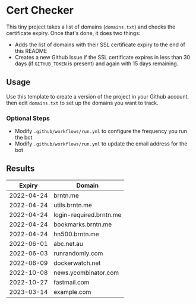# Cert Checker

This tiny project takes a list of domains (`domains.txt`) and checks the certificate expiry. Once that's done, it does two things:

- Adds the list of domains with their SSL certificate expiry to the end of this README
- Creates a new Github Issue if the SSL certificate expires in less than 30 days (if `GITHUB_TOKEN` is present) and again with 15 days remaining.


## Usage

Use this template to create a version of the project in your Github account, then edit `domains.txt` to set up the domains you want to track.


### Optional Steps

- Modify `.github/workflows/run.yml` to configure the frequency you run the bot
- Modify `.github/workflows/run.yml` to update the email address for the bot

## Results

| Expiry    | Domain   |
|-----------|----------|
| 2022-04-24 | brntn.me |
| 2022-04-24 | utils.brntn.me |
| 2022-04-24 | login-required.brntn.me |
| 2022-04-24 | bookmarks.brntn.me |
| 2022-04-24 | hn500.brntn.me |
| 2022-06-01 | abc.net.au |
| 2022-06-03 | runrandomly.com |
| 2022-06-09 | dockerwatch.net |
| 2022-10-08 | news.ycombinator.com |
| 2022-10-27 | fastmail.com |
| 2023-03-14 | example.com |
